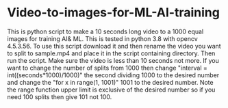 # Video-to-images-for-ML-AI-training
This is python script to make a 10 seconds long video to a 1000 equal images for training AI&amp; ML.
This is tested in python 3.8 with opencv 4.5.3.56.
To use this script download it and then rename the video you want to split to sample.mp4 and place it in the script containing directory. Then run the script. Make sure the video is less than 10 seconds not more.
If you want to change the number of splits from 1000 then change "interval = int((seconds*1000)/1000)" the second dividing 1000 to the desired number and change the "for x in range(1, 1001)" 1001 to the desired number.
Note the range function upper limit is exclusive of the desired number so if you need 100 splits then give 101 not 100.
